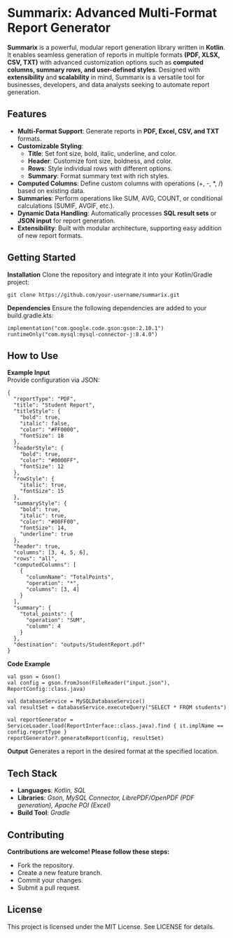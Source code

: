# **Summarix: Advanced Multi-Format Report Generator**  

**Summarix** is a powerful, modular report generation library written in **Kotlin**. It enables seamless generation of reports in multiple formats **(PDF, XLSX, CSV, TXT)** with advanced customization options such as **computed columns, summary rows, and user-defined styles**. Designed with **extensibility** and **scalability** in mind, Summarix is a versatile tool for businesses, developers, and data analysts seeking to automate report generation.

## **Features**
- **Multi-Format Support**: Generate reports in **PDF, Excel, CSV, and TXT** formats.  
- **Customizable Styling**:  
  - **Title**: Set font size, bold, italic, underline, and color.  
  - **Header**: Customize font size, boldness, and color.  
  - **Rows**: Style individual rows with different options.  
  - **Summary**: Format summary text with rich styles.  
- **Computed Columns**: Define custom columns with operations (+, -, *, /) based on existing data.  
- **Summaries**: Perform operations like SUM, AVG, COUNT, or conditional calculations (SUMIF, AVGIF, etc.).  
- **Dynamic Data Handling**: Automatically processes **SQL result sets** or **JSON input** for report generation.  
- **Extensibility**: Built with modular architecture, supporting easy addition of new report formats.  


## Getting Started
**Installation**
Clone the repository and integrate it into your Kotlin/Gradle project:
```
git clone https://github.com/your-username/summarix.git
```

**Dependencies**
Ensure the following dependencies are added to your build.gradle.kts:
```
implementation("com.google.code.gson:gson:2.10.1")
runtimeOnly("com.mysql:mysql-connector-j:8.4.0")
```

## How to Use  
**Example Input**  
Provide configuration via JSON:  

```
{
  "reportType": "PDF",
  "title": "Student Report",
  "titleStyle": {
    "bold": true,
    "italic": false,
    "color": "#FF0000",
    "fontSize": 18
  },
  "headerStyle": {
    "bold": true,
    "color": "#0000FF",
    "fontSize": 12
  },
  "rowStyle": {
    "italic": true,
    "fontSize": 15
  },
  "summaryStyle": {
    "bold": true,
    "italic": true,
    "color": "#00FF00",
    "fontSize": 14,
    "underline": true
  },
  "header": true,
  "columns": [3, 4, 5, 6],
  "rows": "all",
  "computedColumns": [
    {
      "columnName": "TotalPoints",
      "operation": "*",
      "columns": [3, 4]
    }
  ],
  "summary": {
    "total_points": {
      "operation": "SUM",
      "column": 4
    }
  },
  "destination": "outputs/StudentReport.pdf"
}
```


**Code Example**
```
val gson = Gson()
val config = gson.fromJson(FileReader("input.json"), ReportConfig::class.java)

val databaseService = MySQLDatabaseService()
val resultSet = databaseService.executeQuery("SELECT * FROM students")

val reportGenerator = ServiceLoader.load(ReportInterface::class.java).find { it.implName == config.reportType }
reportGenerator?.generateReport(config, resultSet)
```

**Output**
Generates a report in the desired format at the specified location.

## Tech Stack
- **Languages**: *Kotlin, SQL*  
- **Libraries**: *Gson, MySQL Connector, LibrePDF/OpenPDF (PDF generation), Apache POI (Excel)*  
- **Build Tool**: *Gradle*


## Contributing
**Contributions are welcome! Please follow these steps:**
- Fork the repository.
- Create a new feature branch.
- Commit your changes.
- Submit a pull request.


## License
This project is licensed under the MIT License. See LICENSE for details.

